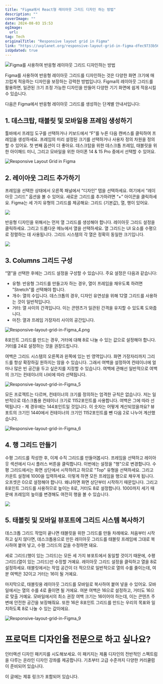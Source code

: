 ```yaml
---
title: "Figma에서 React형 레이아웃 그리드 디자인 하는 방법"
description: ""
coverImage: ""
date: 2024-08-03 15:53
ogImage: 
  url: 
tag: Tech
originalTitle: "Responsive layout grid in Figma"
link: "https://uxplanet.org/responsive-layout-grid-in-figma-dfec9733b568"
isUpdated: true
---
```






![Figma를 사용하여 반응형 레이아웃 그리드 디자인하는 방법](/assets/img/Responsive-layout-grid-in-Figma_0.png)

Figma를 사용하여 반응형 레이아웃 그리드를 디자인하는 것은 다양한 화면 크기에 매끄럽게 적응하는 디자인을 보장하는 강력한 방법입니다. Figma의 레이아웃 그리드를 활용하면, 일관된 크기 조정 가능한 디자인을 만들어 다양한 기기 화면에 쉽게 적응시킬 수 있습니다.

다음은 Figma에서 반응형 레이아웃 그리드를 생성하는 단계별 안내서입니다:

## 1. 데스크탑, 태블릿 및 모바일용 프레임 생성하기

<div class="content-ad"></div>

툴바에서 프레임 도구를 선택하거나 키보드에서 “F”를 누른 다음 캔버스를 클릭하여 프레임을 생성하세요. 프레임의 미리 설정된 크기를 선택하거나 사용자 정의 차원을 정의할 수 있어요. 첫 번째 옵션이 더 좋아요. 데스크탑을 위한 데스크톱 프레임, 태블릿을 위한 아이패드 미니, 그리고 모바일을 위한 아이폰 14 & 15 Pro 중에서 선택할 수 있어요.

![Responsive Layout Grid in Figma](/assets/img/Responsive-layout-grid-in-Figma_1.png)

## 2. 레이아웃 그리드 추가하기

프레임을 선택한 상태에서 오른쪽 패널에서 “디자인” 탭을 선택하세요. 여기에서 “레이아웃 그리드” 옵션을 볼 수 있어요. 새로운 그리드를 추가하려면 “+” 아이콘을 클릭하세요. Figma는 세 가지 유형의 그리드를 제공해요: 그리드 (기본값), 열, 행이 있어요.

<div class="content-ad"></div>

<img src="/assets/img/Responsive-layout-grid-in-Figma_2.png" />

반응형 디자인을 위해서는 먼저 열 그리드를 생성해야 합니다. 레이아웃 그리드 설정을 클릭하세요. 그리고 드롭다운 메뉴에서 열을 선택하세요. 열 그리드는 UI 요소를 수평으로 정렬하는 데 사용됩니다. 그리드 시스템의 각 열은 정확히 동일한 크기입니다.

<img src="/assets/img/Responsive-layout-grid-in-Figma_3.png" />

## 3. Columns 그리드 구성

<div class="content-ad"></div>

“열”을 선택한 후에는 그리드 설정을 구성할 수 있습니다. 주요 설정은 다음과 같습니다:

- 유형: 반응형 그리드를 만들고자 하는 경우, 열이 프레임을 채우도록 하려면 "Stretch"를 선택해야 합니다.
- 개수: 열의 수입니다. 데스크톱의 경우, 디자인 유연성을 위해 12열 그리드를 사용하는 것이 일반적입니다.
- 거터: 열 사이의 간격입니다. 이는 콘텐츠가 일관된 간격을 유지할 수 있도록 도와줍니다.
- 마진: 열과 프레임 가장자리 사이의 공간입니다.

![Responsive-layout-grid-in-Figma_4.png](/assets/img/Responsive-layout-grid-in-Figma_4.png)

8포인트 그리드를 만드는 경우, 거터에 대해 8로 나눌 수 있는 값으로 설정해야 합니다. 거터를 24로 설정하는 것을 권장드립니다.

<div class="content-ad"></div>

여백은 그리드 시스템의 오른쪽과 왼쪽에 있는 빈 영역입니다. 화면 가장자리까지 그리드를 항상 확장하길 원하지는 않을 수 있습니다. 그래서 여백을 설정하여 컨테이너에 얼마나 많은 빈 공간을 두고 싶은지를 지정할 수 있습니다. 여백에 관해선 일반적으로 여백의 크기는 컨테이너의 너비에 따라 선택됩니다.

![Responsive-layout-grid-in-Figma_5](/assets/img/Responsive-layout-grid-in-Figma_5.png)

모든 프로젝트는 다르며, 컨테이너의 크기를 정의하는 엄격한 규칙은 없습니다. 저는 일반적으로 데스크톱용 컨테이너 크기로 1152포인트를 사용합니다. 여백은 그에 따라 선택됩니다 - 제 경우에는 144포인트일 것입니다. 이 숫자는 어떻게 계산되었을까요? 뷰포트의 크기인 1440에서 컨테이너의 크기인 1152포인트를 뺀 다음 2로 나누어 계산했습니다.

![Responsive-layout-grid-in-Figma_6](/assets/img/Responsive-layout-grid-in-Figma_6.png)

<div class="content-ad"></div>

## 4. 행 그리드 만들기

수평 그리드를 작성한 후, 이제 수직 그리드를 만들어봅시다. 프레임을 선택하고 레이아웃 섹션에서 다시 플러스 버튼을 클릭합니다. 이번에는 설정을 "행"으로 변경합니다. 수평 그리드에서는 화면 상단에서 시작하려고 하므로 "Top" 유형을 선택하세요. 그리고 카운트 설정에 1000을 입력하세요. 이렇게 하면 모든 프레임을 행으로 채우게 됩니다. 오프셋은 0으로 설정해야 합니다. 왜냐하면 화면 상단부터 시작하기 때문입니다. 그리고 8포인트 그리드를 사용하므로 높이는 8로, 거터도 8로 설정합니다. 1000까지 세기 때문에 프레임의 높이를 변경해도 여전히 행을 볼 수 있습니다.

<img src="/assets/img/Responsive-layout-grid-in-Figma_7.png" />

## 5. 태블릿 및 모바일 뷰포트에 그리드 시스템 복사하기

<div class="content-ad"></div>

데스크톱 그리드 작업이 끝나면 태블릿을 위한 그리드를 만들 차례에요. 처음부터 시작하고 싶지 않다면, 데스크톱용으로 만든 레이아웃 그리드를 태블릿 프레임에 그대로 복사하여 붙여 넣고, 수평 그리드의 값을 수정하면 돼요.

세로 그리드(행이 있는 그리드)는 모든 세 가지 뷰포트에서 동일할 것이기 때문에, 수평 그리드(열이 있는 그리드)만 수정할 거예요. 레이아웃 그리드 설정을 클릭하고 열을 8로 설정하세요. 태블릿에서는 작업 공간이 더 적으므로 일반적으로 열의 수를 줄이는데, 여분 여백은 32이고 거터는 16이 될 거예요.

마지막으로, 태블릿용 레이아웃 그리드를 모바일로 복사하여 붙여 넣을 수 있어요. 모바일에서는 열의 수를 4로 줄이면 될 거에요. 여분 여백은 16으로 설정하고, 거터도 16으로 맞출 거예요. 모바일에서의 최소 권장 여백 크기는 16이어야 하는데, 이는 콘텐츠 주변에 안전한 공간을 보장해줘요. 또한 16은 8포인트 그리드를 만드는 우리의 목표와 일치하도록 8로 나눌 수 있는 값이에요.

<div class="content-ad"></div>

![Responsive-layout-grid-in-Figma_9](/assets/img/Responsive-layout-grid-in-Figma_9.png)

# 프로덕트 디자인을 전문으로 하고 싶나요?

인터랙션 디자인 패키지를 시도해보세요. 이 패키지는 제품 디자인의 전반적인 스펙트럼을 다루는 온라인 디자인 강좌를 제공합니다. 기초부터 고급 수준까지 다양한 커리큘럼이 준비되어 있습니다.

이 글에는 제휴 링크가 포함되어 있습니다.
